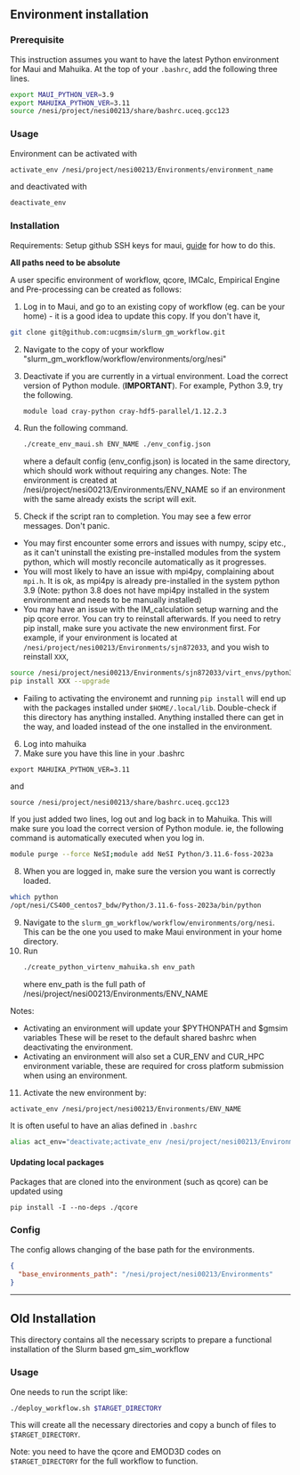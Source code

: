 ## Environment installation


### Prerequisite
This instruction assumes you want to have the latest Python environment for Maui and Mahuika.
At the top of your `.bashrc`, add the following three lines.

```bash
export MAUI_PYTHON_VER=3.9
export MAHUIKA_PYTHON_VER=3.11
source /nesi/project/nesi00213/share/bashrc.uceq.gcc123
```
### Usage 
Environment can be activated with 
```bash
activate_env /nesi/project/nesi00213/Environments/environment_name
```

and deactivated with 
```bash
deactivate_env
```

### Installation

Requirements: Setup github SSH keys for maui, 
[guide](https://help.github.com/en/articles/connecting-to-github-with-ssh) for how to do this. 


**All paths need to be absolute**

A user specific environment of workflow, qcore, IMCalc, Empirical Engine and Pre-processing 
can be created as follows:  
1) Log in to Maui, and go to an existing copy of workflow (eg. can be your home) - it is a good idea to update this copy. If you don't have it, 
```bash
git clone git@github.com:ucgmsim/slurm_gm_workflow.git
```
2) Navigate to the copy of your workflow "slurm_gm_workflow/workflow/environments/org/nesi"
3) Deactivate if you are currently in a virtual environment. Load the correct version of Python module. (**IMPORTANT**). For example, Python 3.9, try the following.
   ```bash
   module load cray-python cray-hdf5-parallel/1.12.2.3
   ```
4) Run the following command.
    ```bash
    ./create_env_maui.sh ENV_NAME ./env_config.json
    ```
    where a default config (env_config.json) is located in the same directory, which should
    work without requiring any changes. 
    Note: The environment is created at /nesi/project/nesi00213/Environments/ENV_NAME
    so if an environment with the same already exists the script will exit.

5) Check if the script ran to completion. You may see a few error messages. Don't panic.
- You may first encounter some errors and issues with numpy, scipy etc., as it can't uninstall the existing pre-installed modules from the system python, which will mostly reconcile automatically as it progresses.
- You will most likely to have an issue with mpi4py, complaining about `mpi.h`. It is ok, as mpi4py is already pre-installed in the system python 3.9 (Note: python 3.8 does not have mpi4py installed in the system environment and needs to be manually installed) 
- You may have an issue with the IM_calculation setup warning and the pip qcore error. You can try to reinstall afterwards. If you need to retry pip install, make sure you activate the new environment first. For example, if your environment is located at `/nesi/project/nesi00213/Environments/sjn872033`, and you wish to reinstall `XXX`,
```bash
source /nesi/project/nesi00213/Environments/sjn872033/virt_envs/python3_maui/bin/activate 
pip install XXX --upgrade
```
- Failing to activating the environemt and running `pip install` will end up with the packages installed under `$HOME/.local/lib`. Double-check if this directory has anything installed. Anything installed there can get in the way, and loaded instead of the one installed in the environment.

6) Log into mahuika
7) Make sure you have this line in your .bashrc
```
export MAHUIKA_PYTHON_VER=3.11
```
and 
```
source /nesi/project/nesi00213/share/bashrc.uceq.gcc123
```
If you just added two lines, log out and log back in to Mahuika.
This will make sure you load the correct version of Python module. ie, the following command is automatically executed when you log in.
```bash
module purge --force NeSI;module add NeSI Python/3.11.6-foss-2023a
```

8) When you are logged in, make sure the version you want is correctly loaded.
```bash
which python
/opt/nesi/CS400_centos7_bdw/Python/3.11.6-foss-2023a/bin/python
```

9) Navigate to the `slurm_gm_workflow/workflow/environments/org/nesi`. This can be the one you used to make Maui environment in your home directory.
10) Run
    ```bash
    ./create_python_virtenv_mahuika.sh env_path
    ```
    where env_path is the full path of /nesi/project/nesi00213/Environments/ENV_NAME

Notes: 
- Activating an environment will update your $PYTHONPATH and $gmsim variables
These will be reset to the default shared bashrc when deactivating the environment.
- Activating an environment will also set a CUR_ENV and CUR_HPC environment variable,
these are required for cross platform submission when using an environment.

11) Activate the new environment by:
```bash
activate_env /nesi/project/nesi00213/Environments/ENV_NAME
```
It is often useful to have an alias defined in `.bashrc`

```bash
alias act_env="deactivate;activate_env /nesi/project/nesi00213/Environments/ENV_NAME"
```

#### Updating local packages
Packages that are cloned into the environment (such as qcore) can be updated using
```
pip install -I --no-deps ./qcore
```

### Config
The config allows changing of the base path for the environments.
```json
{
  "base_environments_path": "/nesi/project/nesi00213/Environments"
}
```


-----------------------------------------------------------

## Old Installation

This directory contains all the necessary scripts to prepare
a functional installation of the Slurm based gm_sim_workflow

### Usage

One needs to run the script like:
```bash
./deploy_workflow.sh $TARGET_DIRECTORY
```

This will create all the necessary directories and copy a bunch of files to `$TARGET_DIRECTORY`. 

Note: you need to have the qcore and EMOD3D codes on `$TARGET_DIRECTORY` for the full workflow to function.


